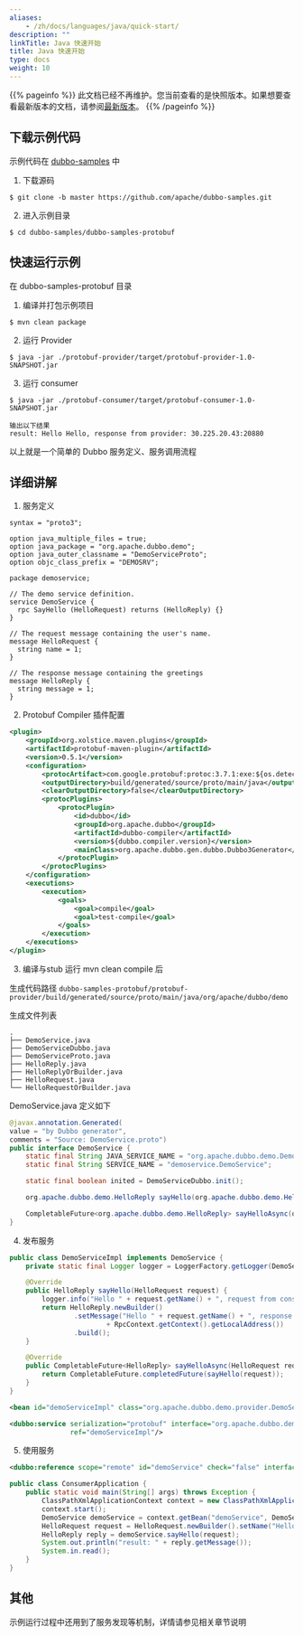 ```yaml
---
aliases:
    - /zh/docs/languages/java/quick-start/
description: ""
linkTitle: Java 快速开始
title: Java 快速开始
type: docs
weight: 10
---
```



{{% pageinfo %}} 此文档已经不再维护。您当前查看的是快照版本。如果想要查看最新版本的文档，请参阅[最新版本](/zh-cn/docs3-v2/java-sdk/quick-start/)。
{{% /pageinfo %}}

## 下载示例代码
示例代码在 [dubbo-samples](https://github.com/apache/dubbo-samples) 中
1. 下载源码
```shell script
$ git clone -b master https://github.com/apache/dubbo-samples.git
```
2. 进入示例目录
```shell script
$ cd dubbo-samples/dubbo-samples-protobuf
```

## 快速运行示例
在 dubbo-samples-protobuf 目录

1. 编译并打包示例项目
```shell script
$ mvn clean package
```

2. 运行 Provider
```shell script
$ java -jar ./protobuf-provider/target/protobuf-provider-1.0-SNAPSHOT.jar 
```

3. 运行 consumer
```shell script
$ java -jar ./protobuf-consumer/target/protobuf-consumer-1.0-SNAPSHOT.jar 

输出以下结果
result: Hello Hello, response from provider: 30.225.20.43:20880
```


以上就是一个简单的 Dubbo 服务定义、服务调用流程

## 详细讲解
1. 服务定义
```text
syntax = "proto3";

option java_multiple_files = true;
option java_package = "org.apache.dubbo.demo";
option java_outer_classname = "DemoServiceProto";
option objc_class_prefix = "DEMOSRV";

package demoservice;

// The demo service definition.
service DemoService {
  rpc SayHello (HelloRequest) returns (HelloReply) {}
}

// The request message containing the user's name.
message HelloRequest {
  string name = 1;
}

// The response message containing the greetings
message HelloReply {
  string message = 1;
}

```

2. Protobuf Compiler 插件配置
```xml
<plugin>
    <groupId>org.xolstice.maven.plugins</groupId>
    <artifactId>protobuf-maven-plugin</artifactId>
    <version>0.5.1</version>
    <configuration>
        <protocArtifact>com.google.protobuf:protoc:3.7.1:exe:${os.detected.classifier}</protocArtifact>
        <outputDirectory>build/generated/source/proto/main/java</outputDirectory>
        <clearOutputDirectory>false</clearOutputDirectory>
        <protocPlugins>
            <protocPlugin>
                <id>dubbo</id>
                <groupId>org.apache.dubbo</groupId>
                <artifactId>dubbo-compiler</artifactId>
                <version>${dubbo.compiler.version}</version>
                <mainClass>org.apache.dubbo.gen.dubbo.Dubbo3Generator</mainClass>
            </protocPlugin>
        </protocPlugins>
    </configuration>
    <executions>
        <execution>
            <goals>
                <goal>compile</goal>
                <goal>test-compile</goal>
            </goals>
        </execution>
    </executions>
</plugin>
```

3. 编译与stub
运行 mvn clean compile 后

生成代码路径
`dubbo-samples-protobuf/protobuf-provider/build/generated/source/proto/main/java/org/apache/dubbo/demo`

生成文件列表
```text
.
├── DemoService.java
├── DemoServiceDubbo.java
├── DemoServiceProto.java
├── HelloReply.java
├── HelloReplyOrBuilder.java
├── HelloRequest.java
└── HelloRequestOrBuilder.java
```

DemoService.java 定义如下
```java
@javax.annotation.Generated(
value = "by Dubbo generator",
comments = "Source: DemoService.proto")
public interface DemoService {
    static final String JAVA_SERVICE_NAME = "org.apache.dubbo.demo.DemoService";
    static final String SERVICE_NAME = "demoservice.DemoService";

    static final boolean inited = DemoServiceDubbo.init();

    org.apache.dubbo.demo.HelloReply sayHello(org.apache.dubbo.demo.HelloRequest request);

    CompletableFuture<org.apache.dubbo.demo.HelloReply> sayHelloAsync(org.apache.dubbo.demo.HelloRequest request);
}
```

4. 发布服务
```java
public class DemoServiceImpl implements DemoService {
    private static final Logger logger = LoggerFactory.getLogger(DemoServiceImpl.class);

    @Override
    public HelloReply sayHello(HelloRequest request) {
        logger.info("Hello " + request.getName() + ", request from consumer: " + RpcContext.getContext().getRemoteAddress());
        return HelloReply.newBuilder()
                .setMessage("Hello " + request.getName() + ", response from provider: "
                        + RpcContext.getContext().getLocalAddress())
                .build();
    }

    @Override
    public CompletableFuture<HelloReply> sayHelloAsync(HelloRequest request) {
        return CompletableFuture.completedFuture(sayHello(request));
    }
}
```

```xml
<bean id="demoServiceImpl" class="org.apache.dubbo.demo.provider.DemoServiceImpl"/>

<dubbo:service serialization="protobuf" interface="org.apache.dubbo.demo.DemoService"
               ref="demoServiceImpl"/>
```

5. 使用服务

```xml
<dubbo:reference scope="remote" id="demoService" check="false" interface="org.apache.dubbo.demo.DemoService"/>
```

```java
public class ConsumerApplication {
    public static void main(String[] args) throws Exception {
        ClassPathXmlApplicationContext context = new ClassPathXmlApplicationContext("spring/dubbo-consumer.xml");
        context.start();
        DemoService demoService = context.getBean("demoService", DemoService.class);
        HelloRequest request = HelloRequest.newBuilder().setName("Hello").build();
        HelloReply reply = demoService.sayHello(request);
        System.out.println("result: " + reply.getMessage());
        System.in.read();
    }
}
```

## 其他
示例运行过程中还用到了服务发现等机制，详情请参见相关章节说明